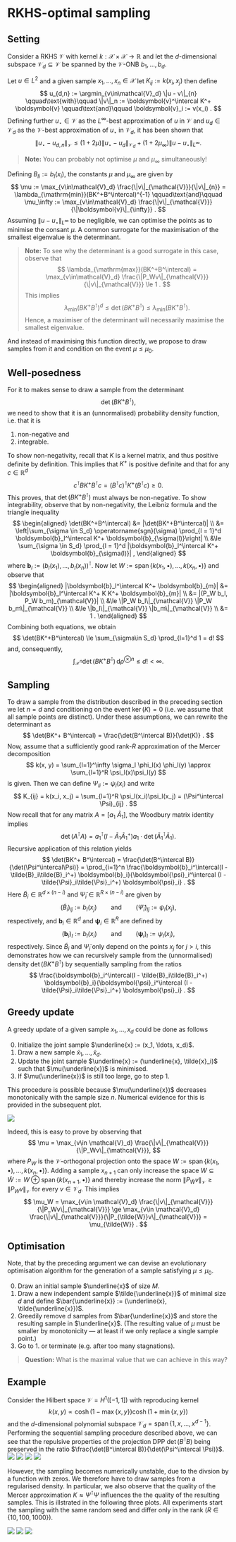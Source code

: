 # RKHS-optimal sampling

## Setting

Consider a RKHS $\mathcal{V}$ with kernel $k : \mathcal{X}\times\mathcal{X}\to\mathbb{R}$ and let the $d$-dimensional subspace $\mathcal{V}_d\subseteq\mathcal{V}$ be spanned by the $\mathcal{V}$-ONB $b_1,\ldots,b_d$.

Let $u\in L^2$ and a given sample $x_1, \ldots, x_n\in\mathcal{X}$ let $K_{ij} := k(x_i, x_j)$ then define
$$
    u_{d,n} := \argmin_{v\in\mathcal{V}_d} \|u - v\|_{n}
    \qquad\text{with}\qquad
    \|v\|_n := \boldsymbol{v}^\intercal K^+ \boldsymbol{v}
    \qquad\text{and}\qquad
    \boldsymbol{v}_i := v(x_i) .
$$
Defining further $u_{\star}\in\mathcal{V}$ as the $L^\infty$-best approximation of $u$ in $\mathcal{V}$ and $u_d\in\mathcal{V}_d$ as the $\mathcal{V}$-best approximation of $u_\star$ in $\mathcal{V}_d$, it has been shown that
$$
    \|u_\star - u_{d,n}\|_{\mathcal{V}}
    \le (1 + 2\mu) \|u_\star - u_d\|_{\mathcal{V}_d}  + (1 + 2\mu_\infty) \|u - u_\star\|_{L^\infty} .
$$

> **Note:** You can probably not optimise $\mu$ and $\mu_\infty$ simultaneously!

Defining $B_{li} := b_l(x_i)$, the constants $\mu$ and $\mu_\infty$ are given by
$$
    \mu
    := \max_{v\in\mathcal{V}_d} \frac{\|v\|_{\mathcal{V}}}{\|v\|_{n}}
    = \lambda_{\mathrm{min}}(BK^+B^\intercal)^{-1}
    \qquad\text{and}\qquad
    \mu_\infty
    := \max_{v\in\mathcal{V}_d} \frac{\|v\|_{\mathcal{V}}}{\|\boldsymbol{v}\|_{\infty}} .
$$
Assuming $\|u-u_\star\|_{L^\infty}$ to be negligible, we can optimise the points as to minimise the consant $\mu$.
A common surrogate for the maximisation of the smallest eigenvalue is the determinant.

> **Note:** To see why the determinant is a good surrogate in this case, observe that
> $$
>     \lambda_{\mathrm{max}}(BK^+B^\intercal) = \max_{v\in\mathcal{V}_d} \frac{\|P_Wv\|_{\mathcal{V}}}{\|v\|_{\mathcal{V}}} \le 1 .
> $$
> This implies
> $$
>     \lambda_{\mathrm{min}}(BK^+B^\intercal)^d \le \det(BK^+B^\intercal) \le \lambda_{\mathrm{min}}(BK^+B^\intercal).
> $$
> Hence, a maximiser of the determinant will necessarily maximise the smallest eigenvalue.

And instead of maximising this function directly, we propose to draw samples from it and condition on the event $\mu \le \mu_0$.

## Well-posedness
For it to makes sense to draw a sample from the determinant
$$
    \det(BK^+ B^\intercal) ,
$$
we need to show that it is an (unnormalised) probability density function,
i.e. that it is
1. non-negative and
2. integrable.

To show non-negativity, recall that $K$ is a kernel matrix, and thus positive definite by definition.
This implies that $K^+$ is positive definite and that for any $c\in\mathbb{R}^d$
$$
    c^\intercal B K^+ B^\intercal c
    = (B^\intercal c)^\intercal K^+ (B^\intercal c)
    \ge 0 .
$$
This proves, that $\det(BK^+ B^\intercal)$ must always be non-negative.
To show integrability, observe that by non-negativity, the Leibniz formula and the triangle inequality
$$
\begin{aligned}
    \det(BK^+B^\intercal)
    &= |\det(BK^+B^\intercal)| \\
    &= \left|\sum_{\sigma \in S_d} \operatorname{sgn}(\sigma) \prod_{l = 1}^d \boldsymbol{b}_l^\intercal K^+ \boldsymbol{b}_{\sigma(l)}\right| \\
    &\le \sum_{\sigma \in S_d} \prod_{l = 1}^d |\boldsymbol{b}_l^\intercal K^+ \boldsymbol{b}_{\sigma(l)}| ,
\end{aligned}
$$
where $\boldsymbol{b}_l := (b_l(x_1), \ldots, b_l(x_n))^\intercal$.
Now let $W := \operatorname{span}\{k(x_1,\bullet), \ldots, k(x_n, \bullet)\}$ and observe that
$$
\begin{aligned}
    |\boldsymbol{b}_l^\intercal K^+ \boldsymbol{b}_{m}|
    &= |\boldsymbol{b}_l^\intercal K^+ K K^+ \boldsymbol{b}_{m}| \\
    &= |(P_W b_l, P_W b_m)_{\mathcal{V}}| \\
    &\le \|P_W b_l\|_{\mathcal{V}} \|P_W b_m\|_{\mathcal{V}} \\
    &\le \|b_l\|_{\mathcal{V}} \|b_m\|_{\mathcal{V}} \\
    &= 1 .
\end{aligned}
$$
Combining both equations, we obtain
$$
    \det(BK^+B^\intercal)
    \le \sum_{\sigma\in S_d} \prod_{l=1}^d 1
    = d!
$$
and, consequently,
$$
    \int_{\mathcal{X}^n} \det(BK^+B^\intercal) \,\mathrm{d}\rho^{\otimes n} \le d! < \infty.
$$


## Sampling
To draw a sample from the distribution described in the preceding section we let $n=d$ and conditioning on the event $\operatorname{ker}(K)=0$ (i.e. we assume that all sample points are distinct).
Under these assumptions, we can rewrite the determinant as
$$
    \det(BK^+ B^\intercal) = \frac{\det(B^\intercal B)}{\det(K)} .
$$
Now, assume that a sufficiently good rank-$R$ approximation of the Mercer decomposition
$$
    k(x, y) = \sum_{l=1}^\infty \sigma_l \phi_l(x) \phi_l(y) \approx \sum_{l=1}^R \psi_l(x)\psi_l(y)
$$
is given.
Then we can define $\Psi_{li} := \psi_l(x_i)$ and write
$$
    K_{ij} = k(x_i, x_j) = \sum_{l=1}^R \psi_l(x_i)\psi_l(x_j) = (\Psi^\intercal \Psi)_{ij} .
$$
Now recall that for any matrix $A = [a_1\ \tilde{A}_1]$, the Woodbury matrix identity implies
$$
    \det(A^\intercal A) = a_1^\intercal(I - \tilde{A}_1\tilde{A}_1^+)a_1 \cdot \det(\tilde{A}_1^\intercal \tilde{A}_1) .
$$
Recursive application of this relation yields
$$
    \det(BK^+ B^\intercal)
    = \frac{\det(B^\intercal B)}{\det(\Psi^\intercal\Psi)}
    = \prod_{i=1}^n \frac{\boldsymbol{b}_i^\intercal(I - \tilde{B}_i\tilde{B}_i^+) \boldsymbol{b}_i}{\boldsymbol{\psi}_i^\intercal (I - \tilde{\Psi}_i\tilde{\Psi}_i^+) \boldsymbol{\psi}_i}
    .
$$
Here $\tilde{B}_i \in \mathbb{R}^{d\times (n-i)}$ and $\tilde{\Psi}_i \in \mathbb{R}^{R\times (n-i)}$ are given by
$$
    (\tilde{B}_i)_{lj} := b_l(x_j)
    \qquad\text{and}\qquad
    (\tilde{\Psi}_i)_{lj} := \psi_l(x_j),
$$
respectively,
and $\boldsymbol{b}_i\in\mathbb{R}^d$ and $\boldsymbol{\psi}_i\in\mathbb{R}^R$ are defined by
$$
    (\boldsymbol{b}_i)_l := b_l(x_i)
    \qquad\text{and}\qquad
    (\boldsymbol{\psi}_i)_l := \psi_l(x_i),
$$
respectively.
Since $\tilde{B}_i$ and $\tilde\Psi_i$ only depend on the points $x_{j}$ for $j>i$, this demonstrates how we can recursively sample from the (unnormalised) density $\det(BK^+ B^\intercal)$ by sequentially sampling from the ratios
$$
    \frac{\boldsymbol{b}_i^\intercal(I - \tilde{B}_i\tilde{B}_i^+) \boldsymbol{b}_i}{\boldsymbol{\psi}_i^\intercal (I - \tilde{\Psi}_i\tilde{\Psi}_i^+) \boldsymbol{\psi}_i} .
$$

## Greedy update

A greedy update of a given sample $x_1, \ldots, x_d$ could be done as follows

0. Initialize the joint sample $\underline{x} := (x_1, \ldots, x_d)$.
1. Draw a new sample $\tilde{x}_1, \ldots, \tilde{x}_d$.
2. Update the joint sample $\underline{x} := (\underline{x}, \tilde{x}_i)$ such that $\mu(\underline{x})$ is minimised.
3. If $\mu(\underline{x})$ is still too large, go to step 1.

This procedure is possible because $\mu(\underline{x})$ decreases monotonically with the sample size $n$.
Numerical evidence for this is provided in the subsequent plot.

![](plot/quasi-optimality_factor.png)

Indeed, this is easy to prove by observing that
$$
    \mu = \max_{v\in \mathcal{V}_d} \frac{\|v\|_{\mathcal{V}}}{\|P_Wv\|_{\mathcal{V}}},
$$
where $P_W$ is the $\mathcal{V}$-orthogonal projection onto the space $W := \operatorname{span}\{k(x_1,\bullet), \ldots, k(x_n, \bullet)\}$.
Adding a sample $x_{n+1}$ can only increase the space $W \subseteq \tilde{W} := W \oplus \operatorname{span}\{k(x_{n+1}, \bullet)\}$ and thereby increase the norm $\|P_{\tilde{W}}v\|_{\mathcal{V}} \ge \|P_{W}v\|_{\mathcal{V}}$ for every $v\in\mathcal{V}_d$.
This implies
$$
    \mu_W
    = \max_{v\in \mathcal{V}_d} \frac{\|v\|_{\mathcal{V}}}{\|P_Wv\|_{\mathcal{V}}}
    \ge \max_{v\in \mathcal{V}_d} \frac{\|v\|_{\mathcal{V}}}{\|P_{\tilde{W}}v\|_{\mathcal{V}}}
    = \mu_{\tilde{W}} .
$$

## Optimisation

Note, that by the preceding argument we can devise an evolutionary optimisation algorithm for the generation of a sample satisfying $\mu\le\mu_0$.

0. Draw an initial sample $\underline{x}$ of size $M$.
1. Draw a new independent sample $\tilde{\underline{x}}$ of minimal size $d$ and define $\bar{\underline{x}} := (\underline{x}, \tilde{\underline{x}})$.
2. Greedily remove $d$ samples from $\bar{\underline{x}}$ and store the resulting sample in $\underline{x}$. (The resulting value of $\mu$ must be smaller by monotonicity — at least if we only replace a single sample point.)
3. Go to 1. or terminate (e.g. after too many stagnations).

> **Question:** What is the maximal value that we can achieve in this way?

## Example

Consider the Hilbert space $\mathcal{V} = H^1([-1, 1])$ with reproducing kernel
$$
    k(x, y) \propto \cosh(1 - \max\{x, y\}) \cosh(1 + \min\{x, y\})
$$
and the $d$-dimensional polynomial subspace $\mathcal{V}_d = \operatorname{span}\{1, x, \ldots, x^{d-1}\}$.
Performing the sequential sampling procedure described above, we can see that the repulsive properties of the projection DPP $\det(B^\intercal B)$ being preserved in the ratio $\frac{\det(B^\intercal B)}{\det(\Psi^\intercal \Psi)}$.
![](plot/R-1000/sampling_density_step-1.png)
![](plot/R-1000/sampling_density_step-3.png)
![](plot/R-1000/sampling_density_step-7.png)
![](plot/R-1000/sampling_density_step-10.png)

However, the sampling becomes numerically unstable, due to the divsion by a function with zeros.
We therefore have to draw samples from a regularised density.
In particular, we also observe that the quality of the Mercer approximation $K \approx \Psi^\intercal \Psi$ influences the the quality of the resulting samples.
This is illstrated in the following three plots.
All experiments start the sampling with the same random seed and differ only in the rank ($R \in \{10, 100, 1000\}$).


![](plot/R-10/sample_statistics.png)
![](plot/R-100/sample_statistics.png)
![](plot/R-1000/sample_statistics.png)